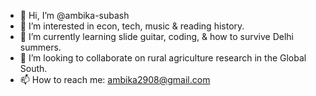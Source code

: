 - 👋 Hi, I’m @ambika-subash
- 👀 I’m interested in econ, tech, music & reading history.
- 🌱 I’m currently learning slide guitar, coding, & how to survive Delhi summers.
- 💞️ I’m looking to collaborate on rural agriculture research in the Global South.
- 📫 How to reach me: ambika2908@gmail.com

<!---
ambika-subash/ambika-subash is a ✨ special ✨ repository because its `README.md` (this file) appears on your GitHub profile.
You can click the Preview link to take a look at your changes.
--->
